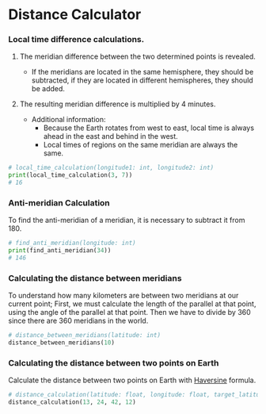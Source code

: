# Distance Calculator

### Local time difference calculations.
1) The meridian difference between the two determined points is revealed.
      * If the meridians are located in the same hemisphere, they should be subtracted, if they are located in different hemispheres, they should be added.

2) The resulting meridian difference is multiplied by 4 minutes.

   * Additional information:
       * Because the Earth rotates from west to east, local time is always ahead in the east and behind in the west.
       * Local times of regions on the same meridian are always the same.
```python
# local_time_calculation(longitude1: int, longitude2: int)
print(local_time_calculation(3, 7))
# 16
```
### Anti-meridian Calculation
To find the anti-meridian of a meridian, it is necessary to subtract it from 180.
```python
# find_anti_meridian(longitude: int)
print(find_anti_meridian(34))
# 146
```
### Calculating the distance between meridians
To understand how many kilometers are between two meridians at our current point;
First, we must calculate the length of the parallel at that point, using the angle of the parallel at that point.
Then we have to divide by 360 since there are 360 meridians in the world.
```python
# distance_between_meridians(latitude: int)
distance_between_meridians(10)
```

### Calculating the distance between two points on Earth
Calculate the distance between two points on Earth with [Haversine](https://en.wikipedia.org/wiki/Haversine_formula#:~:text=The%20haversine%20formula%20determines%20the,given%20their%20longitudes%20and%20latitudes.&text=These%20names%20follow%20from%20the,sin2(%CE%B82).) formula.
```python
# distance_calculation(latitude: float, longitude: float, target_latitude: float, target_longitude: float, miles=False)
distance_calculation(13, 24, 42, 12)

```